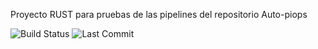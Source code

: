 Proyecto RUST para pruebas de las pipelines del repositorio Auto-piops



![Build Status](https://img.shields.io/badge/build-passing-brightgreen)
![Last Commit](https://img.shields.io/github/last-commit/TU_USUARIO/TU_REPO)

